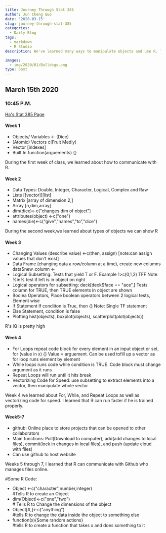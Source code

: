```yaml
---
title: Journey Through Stat 385
author: Jun Cheng Guo
date: '2020-03-15'
slug: journey-through-stat-385
categories:
  - Daily Blog
tags:
  - markdown
  - R Studio
description: We've learned many ways to manipulate objects and use R. The website is also a good resource in case we forget.

images:
  - img/2020/01/Bulldogs.png
type: post
---
```


## March 15th 2020
### 10:45 P.M.

[Ha's Stat 385 Page](https://nkha149.github.io/stat385-sp2020/)

#### Week 1
* Objects/ Variables <- (Dice)
* (Atomic) Vectors c(Fruit Medly)
* Vector [indexes] 
* Built In function(arguements) {}

During the first week of class, we learned about how to communicate with R.

#### Week 2

* Data Types: Double, Integer, Character, Logical, Complex and Raw
* Lists [[vector]][list]
* Matrix [array of dimension 2,]
* Array [n,dim,array]
* dim(dice)<-c("changes dim of object")
* attributes(object) <-c("one")
* names(die)<-c("give","names","to","dice")

During the second week,we learned about types of objects we can show R

#### Week 3

* Changing Values (describe value) <-c(then, assign) [note:can assign values that don't exist]
* Data Frame (changing data a row/column at a time), create new columns data$new_column <- 
* Logical Subsetting: Tests that yield T or F. Example 1>c(0,1,2) TFF Note: %in% test if left is in object on right
* Logical operators for subsetting: deck[deck$face == "ace",] Tests column for TRUE, then TRUE elements in object are shown 
* Boolea Operators, Place boolean operators between 2 logical tests, Element wise
* If Statement If condiiton is True, then {} Note: Single TF statement
* Else Statement, condition is false
* Plotting hist(objects), boxplot(objects), scatterplot(plot(objects))

R's IQ is pretty high

#### Week 4

* For Loops repeat code block for every element in an input object or set, for (value in x) {} Value = arguement. Can be used tofill up a vector as for loop runs element by element
* While loops runs code while condition is TRUE. Code block must change argument as it runs
* Repeat Loops will run until it hits break
* Vectorizing Code for Speed: use subsetting to extract elements into a vector, then manipulate whole vector

Week 4 we learned about For, While, and Repeat Loops as well as vectorizing code for speed. I learned that R can run faster if he is trained properly.

#### Week5-7

* github: Online place to store projects that can be opened to other collaborators
* Main functions: Pull(Download to computer), add(add changes to local files), commit(lock in changes in local files), and push (update cloud with files)
* Can use github to host website

Weeks 5 through 7, I learned that R can communicate with Github who manages files online.

#Some R Code:

* Object <-c("character",number,integer) <br>#Tells R to create an Object
* dim(Object)<-c("one","two")  <br># Tells R to Change the dimensions of the object
* Object[#,]<-c("anything") <br>#tells R to change the data inside the object to something else
* function(x){Some random actions} <br>#tells R to create a function that takes x and does something to it


